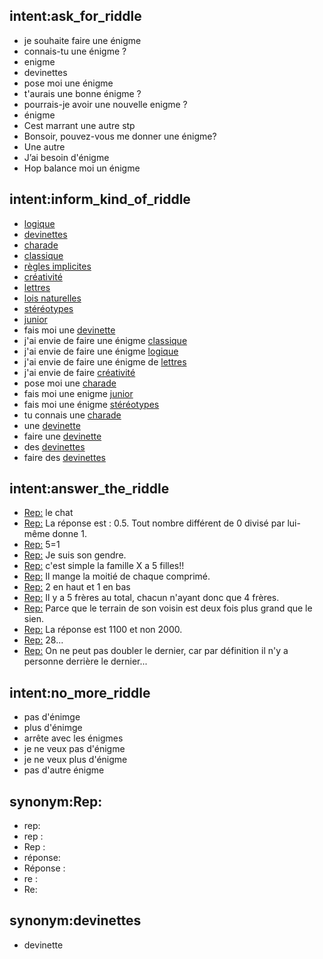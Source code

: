 ## intent:ask_for_riddle
- je souhaite faire une énigme
- connais-tu une énigme ?
- enigme
- devinettes
- pose moi une énigme
- t'aurais une bonne énigme ?
- pourrais-je avoir une nouvelle enigme ?
- énigme
- Cest marrant une autre stp
- Bonsoir, pouvez-vous me donner une énigme?
- Une autre
- J’ai besoin d'énigme
- Hop balance moi un énigme

## intent:inform_kind_of_riddle
- [logique](riddle_category)
- [devinettes](riddle_category)
- [charade](riddle_category)
- [classique](riddle_category)
- [règles implicites](riddle_category)
- [créativité](riddle_category)
- [lettres](riddle_category)
- [lois naturelles](riddle_category)
- [stéréotypes](riddle_category)
- [junior](riddle_category)
- fais moi une [devinette](riddle_category)
- j'ai envie de faire une énigme [classique](riddle_category)
- j'ai envie de faire une énigme [logique](riddle_category)
- j'ai envie de faire une énigme de [lettres](riddle_category)
- j'ai envie de faire [créativité](riddle_category)
- pose moi une [charade](riddle_category)
- fais moi une enigme [junior](riddle_category)
- fais moi une énigme [stéréotypes](riddle_category)
- tu connais une [charade](riddle_category)
- une [devinette](riddle_category)
- faire une [devinette](riddle_category)
- des [devinettes](riddle_category)
- faire des [devinettes](riddle_category)

## intent:answer_the_riddle
- [Rep:](user_riddle_solution) le chat
- [Rep:](user_riddle_solution) La réponse est : 0.5. Tout nombre différent de 0 divisé par lui-même donne 1.
- [Rep:](user_riddle_solution) 5=1
- [Rep:](user_riddle_solution) Je suis son gendre.
- [Rep:](user_riddle_solution) c'est simple la famille X a 5 filles!!
- [Rep:](user_riddle_solution) Il mange la moitié de chaque comprimé.
- [Rep:](user_riddle_solution) 2 en haut et 1 en bas
- [Rep:](user_riddle_solution) Il y a 5 frères au total, chacun n'ayant donc que 4 frères.
- [Rep:](user_riddle_solution) Parce que le terrain de son voisin est deux fois plus grand que le sien.
- [Rep:](user_riddle_solution) La réponse est 1100 et non 2000.
- [Rep:](user_riddle_solution) 28...
- [Rep:](user_riddle_solution) On ne peut pas doubler le dernier, car par définition il n'y a personne derrière le dernier...

## intent:no_more_riddle
- pas d'énimge
- plus d'énimge
- arrête avec les énigmes
- je ne veux pas d'énigme
- je ne veux plus d'énigme
- pas d'autre énigme

## synonym:Rep:
- rep:
- rep :
- Rep :
- réponse:
- Réponse :
- re :
- Re:

## synonym:devinettes
- devinette
